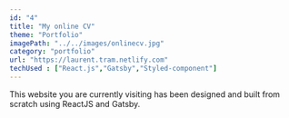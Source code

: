 ```yaml
---
id: "4"
title: "My online CV"
theme: "Portfolio"
imagePath: "../../images/onlinecv.jpg"
category: "portfolio"
url: "https://laurent.tram.netlify.com"
techUsed : ["React.js","Gatsby","Styled-component"]
---
```


This website you are currently visiting has been designed and built from scratch using ReactJS and Gatsby.

